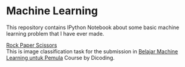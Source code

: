 # Machine Learning
This repository contains IPython Notebook about some basic machine learning problem that I have ever made.

[Rock Paper Scissors](https://nbviewer.jupyter.org/github/adinandra12caesar/Machine-Learning/blob/master/Rock_Paper_Scissors.ipynb#)\
This is image classification task for the submission in [Belajar Machine Learning untuk Pemula](https://www.dicoding.com/academies/184) Course by Dicoding. 
